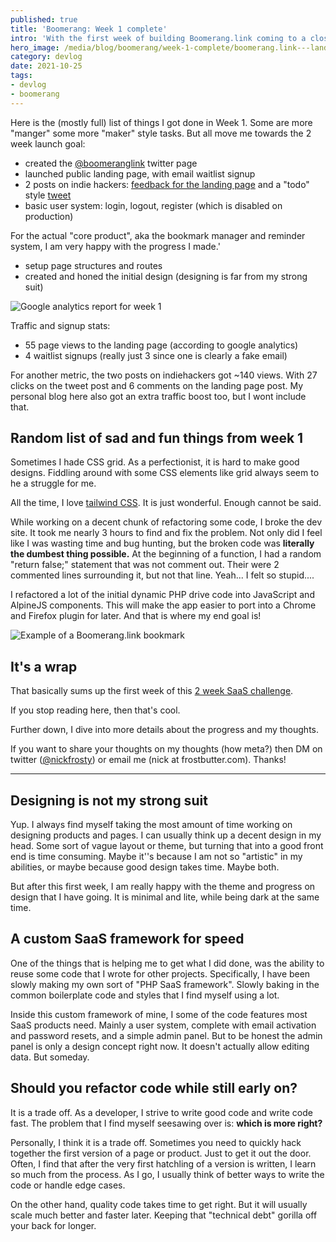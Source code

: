 ```yaml
---
published: true
title: 'Boomerang: Week 1 complete'
intro: 'With the first week of building Boomerang.link coming to a close, I think I have made some really good progress. A good portion of the basic functionality and design complete, there is really only once "major" portion left. Actually sending the "boomerang" reminders. You know, the core product...'
hero_image: /media/blog/boomerang/week-1-complete/boomerang.link---landing-page.png
category: devlog
date: 2021-10-25
tags:
- devlog
- boomerang
---
```


Here is the (mostly full) list of things I got done in Week 1. Some are more "manger" some more "maker" style tasks. But all move me towards the 2 week launch goal:

- created the [@boomeranglink](https://twitter.com/boomeranglink) twitter page
- launched public landing page, with email waitlist signup
- 2 posts on indie hackers: [feedback for the landing page](https://www.indiehackers.com/post/landing-page-for-my-latest-project-thoughts-fc6e4e7784) and a "todo" style [tweet](https://twitter.com/nickfrosty/status/1451213359446114307?s=20)
- basic user system: login, logout, register (which is disabled on production)

For the actual "core product", aka the bookmark manager and reminder system, I am very happy with the progress I made.'

- setup page structures and routes
- created and honed the initial design (designing is far from my strong suit)

![Google analytics report for week 1](/media/blog/boomerang/week-1-complete/boomerang.link---google-analytics.png)

Traffic and signup stats:
- 55 page views to the landing page (according to google analytics)
- 4 waitlist signups (really just 3 since one is clearly a fake email)

For another metric, the two posts on indiehackers got ~140 views. With 27 clicks on the tweet post and 6 comments on the landing page post. My personal blog here also got an extra traffic boost too, but I wont include that.

## Random list of sad and fun things from week 1

Sometimes I hade CSS grid. As a perfectionist, it is hard to make good designs. Fiddling around with some CSS elements like grid always seem to he a struggle for me.

All the time, I love [tailwind CSS](https://tailwindcss.com). It is just wonderful. Enough cannot be said.

While working on a decent chunk of refactoring some code, I broke the dev site. It took me nearly 3 hours to find and fix the problem. Not only did I feel like I was wasting time and bug hunting, but the broken code was **literally the dumbest thing possible.** At the beginning of a function, I had a random "return false;" statement that was not comment out. Their were 2 commented lines surrounding it, but not that line. Yeah... I felt so stupid....

I refactored a lot of the initial dynamic PHP drive code into JavaScript and AlpineJS components. This will make the app easier to port into a Chrome and Firefox plugin for later. And that is where my end goal is!

![Example of a Boomerang.link bookmark](/media/blog/boomerang/week-1-complete/boomerang.link---example-bookmark.png)

## It's a wrap

That basically sums up the first week of this [2 week SaaS challenge](https://frostbutter.com/blog/time-off-work-means-more-time-to-work).

If you stop reading here, then that's cool.

Further down, I dive into more details about the progress and my thoughts.

If you want to share your thoughts on my thoughts (how meta?) then DM on twitter ([@nickfrosty](https://twitter.com/nickfrosty)) or email me (nick at frostbutter.com). Thanks!

---

## Designing is not my strong suit

Yup. I always find myself taking the most amount of time working on designing products and pages. I can usually think up a decent design in my head. Some sort of vague layout or theme, but turning that into a good front end is time consuming. Maybe it''s because I am not so "artistic" in my abilities, or maybe because good design takes time. Maybe both.

But after this first week, I am really happy with the theme and progress on design that I have going. It is minimal and lite, while being dark at the same time.

## A custom SaaS framework for speed

One of the things that is helping me to get what I did done, was the ability to reuse some code that I wrote for other projects. Specifically, I have been slowly making my own sort of "PHP SaaS framework". Slowly baking in the common boilerplate code and styles that I find myself using a lot.

Inside this custom framework of mine, I some of the code features most SaaS products need. Mainly a user system, complete with email activation and password resets, and a simple admin panel. But to be honest the admin panel is only a design concept right now. It doesn't actually allow editing data. But someday.

## Should you refactor code while still early on?

It is a trade off. As a developer, I strive to write good code and write code fast. The problem that I find myself seesawing over is: **which is more right?**

Personally, I think it is a trade off. Sometimes you need to quickly hack together the first version of a page or product. Just to get it out the door. Often, I find that after the very first hatchling of a version is written, I learn so much from the process. As I go, I usually think of better ways to write the code or handle edge cases.

On the other hand, quality code takes time to get right. But it will usually scale much better and faster later. Keeping that "technical debt" gorilla off your back for longer.